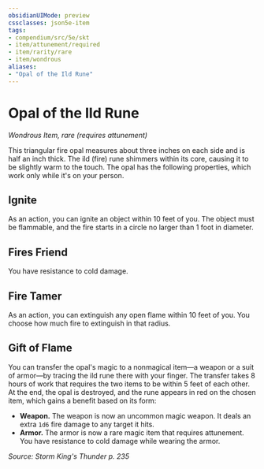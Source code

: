 ```yaml
---
obsidianUIMode: preview
cssclasses: json5e-item
tags:
- compendium/src/5e/skt
- item/attunement/required
- item/rarity/rare
- item/wondrous
aliases: 
- "Opal of the Ild Rune"
---
```

# Opal of the Ild Rune
*Wondrous Item, rare (requires attunement)*  


This triangular fire opal measures about three inches on each side and is half an inch thick. The ild (fire) rune shimmers within its core, causing it to be slightly warm to the touch. The opal has the following properties, which work only while it's on your person.

## Ignite

As an action, you can ignite an object within 10 feet of you. The object must be flammable, and the fire starts in a circle no larger than 1 foot in diameter.

## Fires Friend

You have resistance to cold damage.

## Fire Tamer

As an action, you can extinguish any open flame within 10 feet of you. You choose how much fire to extinguish in that radius.

## Gift of Flame

You can transfer the opal's magic to a nonmagical item—a weapon or a suit of armor—by tracing the ild rune there with your finger. The transfer takes 8 hours of work that requires the two items to be within 5 feet of each other. At the end, the opal is destroyed, and the rune appears in red on the chosen item, which gains a benefit based on its form:

- **Weapon.** The weapon is now an uncommon magic weapon. It deals an extra `1d6` fire damage to any target it hits.  
- **Armor.** The armor is now a rare magic item that requires attunement. You have resistance to cold damage while wearing the armor.  

*Source: Storm King's Thunder p. 235*